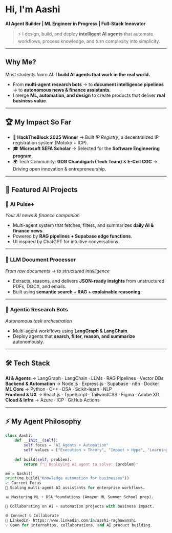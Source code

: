 # Hi, I'm Aashi  

**AI Agent Builder | ML Engineer in Progress | Full-Stack Innovator**  

> ⚡ I design, build, and deploy **intelligent AI agents** that automate workflows, process knowledge, and turn complexity into simplicity.  

---

## Why Me?  
Most students *learn* AI. I **build AI agents that work in the real world.**  
- From **multi-agent research bots** → to **document intelligence pipelines** → to **autonomous news & finance assistants**.  
- I merge **ML, automation, and design** to create products that deliver **real business value**.  

---

## 🏆 My Impact So Far  
- 🥇 **HackTheBlock 2025 Winner** → Built *IP Registry*, a decentralized IP registration system (Motoko + ICP).  
- 🎓 **Microsoft SEFA Scholar** → Selected for the **Software Engineering program**.  
- 🌍 Tech Community: **GDG Chandigarh (Tech Team)** & **E-Cell CGC** → Driving open innovation & entrepreneurship.  

---

## 🤖 Featured AI Projects  

### 🔹 **AI Pulse+**  
*Your AI news & finance companion*  
- Multi-agent system that fetches, filters, and summarizes **daily AI & finance news**.  
- Powered by **RAG pipelines + Supabase edge functions**.  
- UI inspired by ChatGPT for intuitive conversations.  

---

### 🔹 **LLM Document Processor**  
*From raw documents → to structured intelligence*  
- Extracts, reasons, and delivers **JSON-ready insights** from unstructured PDFs, DOCX, and emails.  
- Built using **semantic search + RAG + explainable reasoning**.  

---

### 🔹 **Agentic Research Bots**  
*Autonomous task orchestration*  
- Multi-agent workflows using **LangGraph & LangChain**.  
- Deploy agents that **search, filter, reason, and summarize** autonomously.  

---

## 🛠 Tech Stack  

**AI & Agents** → LangGraph · LangChain · LLMs · RAG Pipelines · Vector DBs  
**Backend & Automation** → Node.js · Express.js · Supabase · n8n · Docker  
**ML Core** → Python · C++ · DSA · Scikit-learn · NLP  
**Frontend & UX** → React.js · TypeScript · TailwindCSS · Figma · Adobe XD  
**Cloud & Infra** → Azure · ICP · GitHub Actions  

---

## ⚡ My Agent Philosophy  
```python
class Aashi:
    def __init__(self):
        self.focus = "AI Agents + Automation"
        self.values = ["Execution > Theory", "Impact > Hype", "Learning Never Stops"]
    
    def build(self, problem):
        return f"🤖 Deploying AI agent to solve: {problem}"

me = Aashi()
print(me.build("Knowledge automation for businesses"))
📈 Current Focus
🔎 Scaling multi-agent AI assistants for enterprise workflows.

📊 Mastering ML + DSA foundations (Amazon ML Summer School prep).

🤝 Collaborating on AI + automation projects with business impact.

🌐 Connect & Collaborate
📌 LinkedIn- https://www.linkedin.com/in/aashi-raghuwanshi  
💡 Open for internships, collaborations, and AI product building.
